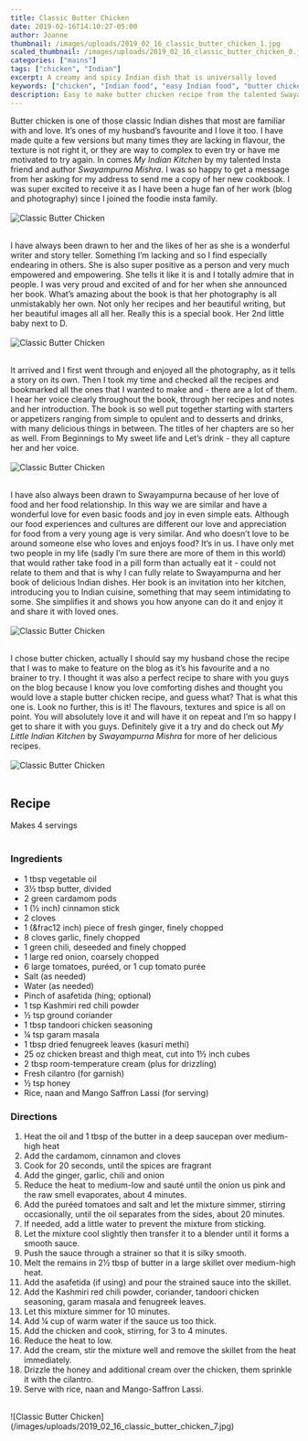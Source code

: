 ```yaml
---
title: Classic Butter Chicken
date: 2019-02-16T14:10:27-05:00
author: Joanne
thumbnail: /images/uploads/2019_02_16_classic_butter_chicken_1.jpg
scaled_thumbnail: /images/uploads/2019_02_16_classic_butter_chicken_0.jpg
categories: ["mains"]
tags: ["chicken", "Indian"]
excerpt: A creamy and spicy Indian dish that is universally loved
keywords: ["chicken", "Indian food", "easy Indian food", "butter chicken recipe", "how to make butter chicken"]
description: Easy to make butter chicken recipe from the talented Swayampurna Mishra. Classic Indian cuisine that you can make at home.
---
```


Butter chicken is one of those classic Indian dishes that most are familiar with and love. It’s ones of my husband’s favourite and I love it too. I have made quite a few versions but many times they are lacking in flavour, the texture is not right it, or they are way to complex to even try or have me motivated to try again. In comes _My Indian Kitchen_ by my talented Insta friend and author _Swayampurna Mishra_. I was so happy to get a message from her asking for my address to send me a copy of her new cookbook. I was super excited to receive it as I have been a huge fan of her work (blog and photography) since I joined the foodie insta family.
</br>
</br>
![Classic Butter Chicken](/images/uploads/2019_02_16_classic_butter_chicken_2.jpg)
</br>
</br>

I have always been drawn to her and the likes of her as she is a wonderful writer and story teller. Something I’m lacking and so I find especially endearing in others. She is also super positive as a person and very much empowered and empowering. She tells it like it is and I totally admire that in people. I was very proud and excited of and for her when she announced her book. What’s amazing about the book is that her photography is all unmistakably her own. Not only her recipes and her beautiful writing, but her beautiful images all all her. Really this is a special book. Her 2nd little baby next to D.
</br>
</br>
![Classic Butter Chicken](/images/uploads/2019_02_16_classic_butter_chicken_3.jpg)
</br>
</br>

It arrived and I first went through and enjoyed all the photography, as it tells a story on its own. Then I took my time and checked all the recipes and bookmarked all the ones that I wanted to make and - there are a lot of them. I hear her voice clearly throughout the book, through her recipes and notes and her introduction. The book is so well put together starting with starters or appetizers ranging from simple to opulent and to desserts and drinks, with many delicious things in between. The titles of her chapters are so her as well. From Beginnings to My sweet life and Let’s drink - they all capture her and her voice.
</br>
</br>
![Classic Butter Chicken](/images/uploads/2019_02_16_classic_butter_chicken_4.jpg)
</br>
</br>

I have also always been drawn to Swayampurna because of her love of food and her food relationship.  In this way we are similar and have a wonderful love for even basic foods and joy in even simple eats. Although our food experiences and cultures are different our love and appreciation for food from a very young age is very similar. And who doesn’t love to be around someone else who loves and enjoys food? It’s in us. I have only met two people in my life (sadly I’m sure there are more of them in this world) that would rather take food in a pill form than actually eat it - could not relate to them and that is why I can fully relate to Swayampurna and her book of delicious Indian dishes. Her book is an invitation into her kitchen, introducing you to Indian cuisine, something that may seem intimidating to some.  She simplifies it and shows you how anyone can do it and enjoy it and share it with loved ones.
</br>
</br>
![Classic Butter Chicken](/images/uploads/2019_02_16_classic_butter_chicken_5.jpg)
</br>
</br>

I chose butter chicken, actually I should say my husband chose the recipe that I was to make to feature on the blog as it’s his favourite and a no brainer to try. I thought it was also a perfect recipe to share with you guys on the blog because I know you love comforting dishes and thought you would love a staple butter chicken recipe, and guess what? That is what this one is. Look no further, this is it! The flavours, textures and spice is all on point. You will absolutely love it and will have it on repeat and I’m so happy I get to share it with you guys. Definitely give it a try and do check out _My Little Indian Kitchen_ by _Swayampurna Mishra_ for more of her delicious recipes.
</br>
</br>
![Classic Butter Chicken](/images/uploads/2019_02_16_classic_butter_chicken_6.jpg)
</br>
</br>

## Recipe
Makes 4 servings
</br>
</br>

### Ingredients

* <span itemprop="ingredients"> 1 tbsp vegetable oil</span>
* <span itemprop="ingredients"> 3&frac12; tbsp butter, divided</span>
* <span itemprop="ingredients"> 2 green cardamom pods</span>
* <span itemprop="ingredients"> 1 (&frac12; inch) cinnamon stick</span>
* <span itemprop="ingredients"> 2 cloves </span>
* <span itemprop="ingredients"> 1 (&frac12 inch) piece of fresh ginger, finely chopped</span>
* <span itemprop="ingredients"> 8 cloves garlic, finely chopped</span>
* <span itemprop="ingredients"> 1 green chili, deseeded and finely chopped</span>
* <span itemprop="ingredients"> 1 large red onion, coarsely chopped </span>
* <span itemprop="ingredients"> 6 large tomatoes, puréed, or 1 cup tomato purée</span>
* <span itemprop="ingredients"> Salt (as needed)</span>
* <span itemprop="ingredients"> Water (as needed)</span>
* <span itemprop="ingredients"> Pinch of asafetida (hing; optional)</span>
* <span itemprop="ingredients"> 1 tsp Kashmiri red chili powder </span>
* <span itemprop="ingredients"> &frac12; tsp ground coriander</span>
* <span itemprop="ingredients"> 1 tbsp tandoori chicken seasoning </span>
* <span itemprop="ingredients"> &frac14; tsp garam masala</span>
* <span itemprop="ingredients"> 1 tbsp dried fenugreek leaves (kasuri methi)</span>
* <span itemprop="ingredients"> 25 oz chicken breast and thigh meat, cut into 1&frac12; inch cubes</span>
* <span itemprop="ingredients"> 2 tbsp room-temperature cream (plus for drizzling)</span>
* <span itemprop="ingredients"> Fresh cilantro (for garnish)</span>
* <span itemprop="ingredients"> &frac12; tsp honey</span>
* <span itemprop="ingredients"> Rice, naan and Mango Saffron Lassi (for serving)</span>

### Directions

1. Heat the oil and 1 tbsp of the butter in a deep saucepan over medium-high heat
1. Add the cardamom, cinnamon and cloves
1. Cook for 20 seconds, until the spices are fragrant
1. Add the ginger, garlic, chili and onion
1. Reduce the heat to medium-low and sauté until the onion us pink and the raw smell evaporates, about 4 minutes.
1. Add the puréed tomatoes and salt and let the mixture simmer, stirring occasionally, until the oil separates from the sides, about 20 minutes.
1. If needed, add a little water to prevent the mixture from sticking.
1. Let the mixture cool slightly then transfer it to a blender until it forms a smooth sauce.
1. Push the sauce through a strainer so that it is silky smooth.
1. Melt the remains in 2&frac12; tbsp of butter in a large skillet over medium-high heat.
1. Add the asafetida (if using) and pour the strained sauce into the skillet.
1. Add the Kashmiri red chili powder, coriander, tandoori chicken seasoning, garam masala and fenugreek leaves.
1. Let this mixture simmer for 10 minutes.
1. Add &frac14; cup of warm water if the sauce us too thick.
1. Add the chicken and cook, stirring, for 3 to 4 minutes.
1. Reduce the heat to low.
1. Add the cream, stir the mixture well and remove the skillet from the heat immediately.
1. Drizzle the honey and additional cream over the chicken, them sprinkle it with the cilantro.
1. Serve with rice, naan and Mango-Saffron Lassi.

</br>
![Classic Butter Chicken](/images/uploads/2019_02_16_classic_butter_chicken_7.jpg)
